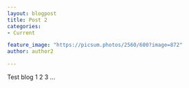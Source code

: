 ```yaml
---
layout: blogpost
title: Post 2
categories:
- Current

feature_image: "https://picsum.photos/2560/600?image=872"
author: author2

---
```



Test blog 1 2 3 ... 